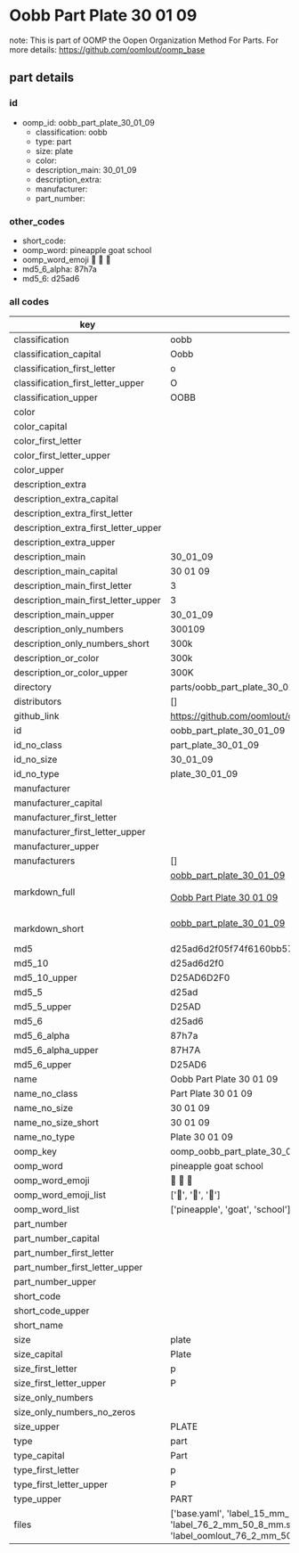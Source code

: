 # Oobb Part Plate 30 01 09  

note: This is part of OOMP the Oopen Organization Method For Parts. For more details: https://github.com/oomlout/oomp_base

##  part details





### id
* oomp_id: oobb_part_plate_30_01_09
  * classification: oobb
  * type: part
  * size: plate
  * color: 
  * description_main: 30_01_09
  * description_extra: 
  * manufacturer: 
  * part_number: 

### other_codes
* short_code: 
* oomp_word: pineapple goat school
* oomp_word_emoji :pineapple: :goat: :school:
* md5_6_alpha: 87h7a
* md5_6: d25ad6

### all codes 
| key | value |  
| --- | --- |  
| classification | oobb |  
| classification_capital | Oobb |  
| classification_first_letter | o |  
| classification_first_letter_upper | O |  
| classification_upper | OOBB |  
| color |  |  
| color_capital |  |  
| color_first_letter |  |  
| color_first_letter_upper |  |  
| color_upper |  |  
| description_extra |  |  
| description_extra_capital |  |  
| description_extra_first_letter |  |  
| description_extra_first_letter_upper |  |  
| description_extra_upper |  |  
| description_main | 30_01_09 |  
| description_main_capital | 30 01 09 |  
| description_main_first_letter | 3 |  
| description_main_first_letter_upper | 3 |  
| description_main_upper | 30_01_09 |  
| description_only_numbers | 300109 |  
| description_only_numbers_short | 300k |  
| description_or_color | 300k |  
| description_or_color_upper | 300K |  
| directory | parts/oobb_part_plate_30_01_09 |  
| distributors | [] |  
| github_link | https://github.com/oomlout/oomlout_oomp_part_src/tree/main/parts/oobb_part_plate_30_01_09/working |  
| id | oobb_part_plate_30_01_09 |  
| id_no_class | part_plate_30_01_09 |  
| id_no_size | 30_01_09 |  
| id_no_type | plate_30_01_09 |  
| manufacturer |  |  
| manufacturer_capital |  |  
| manufacturer_first_letter |  |  
| manufacturer_first_letter_upper |  |  
| manufacturer_upper |  |  
| manufacturers | [] |  
| markdown_full | [oobb_part_plate_30_01_09](https://github.com/oomlout/oomlout_oomp_part_src/tree/main/parts/oobb_part_plate_30_01_09/working)<br>[](https://github.com/oomlout/oomlout_oomp_part_src/tree/main/parts/oobb_part_plate_30_01_09/working)<br>[Oobb Part Plate 30 01 09](https://github.com/oomlout/oomlout_oomp_part_src/tree/main/parts/oobb_part_plate_30_01_09/working)<br><br> |  
| markdown_short | [oobb_part_plate_30_01_09](https://github.com/oomlout/oomlout_oomp_part_src/tree/main/parts/oobb_part_plate_30_01_09/working)<br><br> |  
| md5 | d25ad6d2f05f74f6160bb57942a16195 |  
| md5_10 | d25ad6d2f0 |  
| md5_10_upper | D25AD6D2F0 |  
| md5_5 | d25ad |  
| md5_5_upper | D25AD |  
| md5_6 | d25ad6 |  
| md5_6_alpha | 87h7a |  
| md5_6_alpha_upper | 87H7A |  
| md5_6_upper | D25AD6 |  
| name | Oobb Part Plate 30 01 09 |  
| name_no_class | Part Plate 30 01 09 |  
| name_no_size | 30 01 09 |  
| name_no_size_short | 30 01 09 |  
| name_no_type | Plate 30 01 09 |  
| oomp_key | oomp_oobb_part_plate_30_01_09 |  
| oomp_word | pineapple goat school |  
| oomp_word_emoji | :pineapple: :goat: :school: |  
| oomp_word_emoji_list | [':pineapple:', ':goat:', ':school:'] |  
| oomp_word_list | ['pineapple', 'goat', 'school'] |  
| part_number |  |  
| part_number_capital |  |  
| part_number_first_letter |  |  
| part_number_first_letter_upper |  |  
| part_number_upper |  |  
| short_code |  |  
| short_code_upper |  |  
| short_name |  |  
| size | plate |  
| size_capital | Plate |  
| size_first_letter | p |  
| size_first_letter_upper | P |  
| size_only_numbers |  |  
| size_only_numbers_no_zeros |  |  
| size_upper | PLATE |  
| type | part |  
| type_capital | Part |  
| type_first_letter | p |  
| type_first_letter_upper | P |  
| type_upper | PART |  
| files | ['base.yaml', 'label_15_mm_30_mm.pdf', 'label_15_mm_30_mm.svg', 'label_76_2_mm_50_8_mm.pdf', 'label_76_2_mm_50_8_mm.svg', 'label_oomlout_76_2_mm_50_8_mm.pdf', 'label_oomlout_76_2_mm_50_8_mm.svg', 'readme.md', 'working.json', 'working.yaml'] |  
